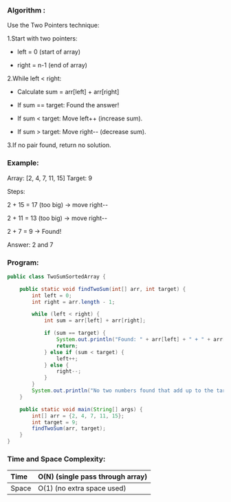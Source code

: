 ### Algorithm :
Use the Two Pointers technique:

1.Start with two pointers:

* left = 0 (start of array)

* right = n-1 (end of array)

2.While left < right:

* Calculate sum = arr[left] + arr[right]

* If sum == target: Found the answer!

* If sum < target: Move left++ (increase sum).

* If sum > target: Move right-- (decrease sum).

3.If no pair found, return no solution.  

### Example:
Array: [2, 4, 7, 11, 15]
Target: 9

Steps:

2 + 15 = 17 (too big) → move right--

2 + 11 = 13 (too big) → move right--

2 + 7 = 9  → Found!

Answer: 2 and 7  

### Program:

``` Java
public class TwoSumSortedArray {

    public static void findTwoSum(int[] arr, int target) {
        int left = 0;
        int right = arr.length - 1;

        while (left < right) {
            int sum = arr[left] + arr[right];

            if (sum == target) {
                System.out.println("Found: " + arr[left] + " + " + arr[right] + " = " + target);
                return;
            } else if (sum < target) {
                left++;
            } else {
                right--;
            }
        }
        System.out.println("No two numbers found that add up to the target.");
    }

    public static void main(String[] args) {
        int[] arr = {2, 4, 7, 11, 15};
        int target = 9;
        findTwoSum(arr, target);
    }
}
```
### Time and Space Complexity:


|Time|	O(N) (single pass through array)|
|:---|:---|
|Space|	O(1) (no extra space used)|





